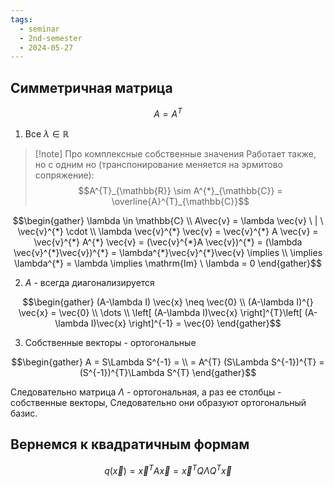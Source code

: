 ```yaml
---
tags:
  - seminar
  - 2nd-semester
  - 2024-05-27
---
```

## Симметричная матрица

$$A = A^{T}$$

1. Все $\lambda \in \mathbb{R}$

> [!note] Про комплексные собственные значения
> Работает также, но с одним но (транспонирование меняется на эрмитово сопряжение):
> $$A^{T}_{\mathbb{R}} \sim A^{*}_{\mathbb{C}} = \overline{A}^{T}_{\mathbb{C}}$$
> 

$$\begin{gather}
\lambda \in \mathbb{C} \\
A\vec{v} = \lambda \vec{v} \ | \ \vec{v}^{*} \cdot \\
\lambda \vec{v}^{*} \vec{v} = \vec{v}^{*} A \vec{v} = \vec{v}^{*} A^{*} \vec{v} = (\vec{v}^{*}A \vec{v})^{*} = (\lambda \vec{v}^{*}\vec{v})^{*} = \lambda^{*}\vec{v}^{*}\vec{v} \implies \\
\implies \lambda^{*} = \lambda \implies \mathrm{Im} \ \lambda = 0
\end{gather}$$

2. $A$ - всегда диагонализируется

$$\begin{gather}
(A-\lambda I) \vec{x} \neq \vec{0} \\
(A-\lambda I)^{} \vec{x} = \vec{0} \\
\dots \\
\left[ (A-\lambda I)\vec{x} \right]^{T}\left[ (A-\lambda I)\vec{x} \right]^{-1} = \vec{0}
\end{gather}$$

3. Собственные векторы - ортогональные

$$\begin{gather}
A = S\Lambda S^{-1} = \\
= A^{T} (S\Lambda S^{-1})^{T} = (S^{-1})^{T}\Lambda S^{T}
\end{gather}$$

Следовательно матрица $\Lambda$ - ортогональная, а раз ее столбцы - собственные векторы, Следовательно они образуют ортогональный базис.

## Вернемся к квадратичным формам

$$q(\vec{x}) = \vec{x}^{T}A\vec{x} = \vec{x}^{T}Q\Lambda Q^{T}\vec{x}$$